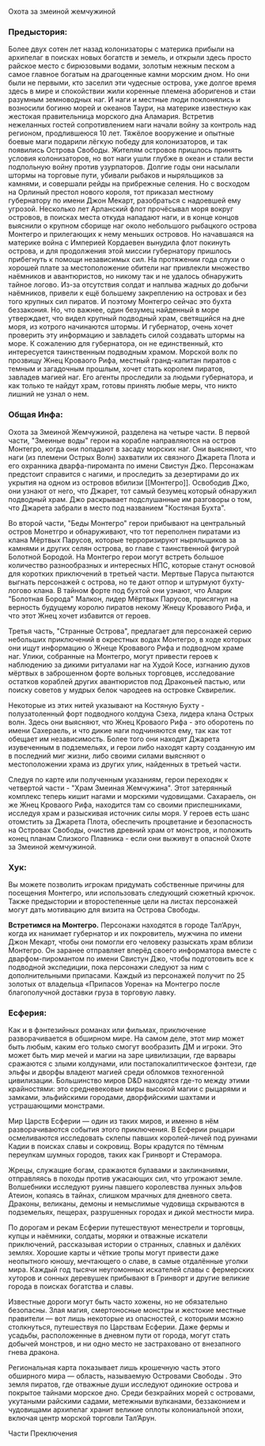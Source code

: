 


Охота за змеиной жемчужиной

### Предыстория:
Более двух сотен лет назад колонизаторы с материка прибыли на архипелаг в поисках новых богатств и земель, и открыли здесь просто райское место с бирюзовыми водами, золотым нежным песком а самое главное богатым на драгоценные камни морским дном. Но они были не первыми, кто заселил эти чудесные острова, уже долгое время здесь в мире и спокойствии жили коренные племена аборигенов и стаи разумным земноводных наг. И наги и местные люди поклонялись и возносили богиню морей и океанов Таури, на материке известную как жестокая правительница морского дна Аламария. Встретив нежеланных гостей сопротивлением наги начали войну за контроль над регионом, продлившеюся 10 лет. Тяжёлое вооружение и опытные боевые маги подарили лёгкую победу для колонизаторов, и так появились Острова Свободы. 
Жителям островов пришлось принять условия колонизаторов, но вот наги ушли глубже в океан и стали вести подпольную войну против узурпаторов. Долгие годы они насылали штормы на торговые пути, убивали рыбаков и ныряльщиков за камнями, и совершали рейды на прибрежные селения. Но с восходом на Орлиный престол нового короля, тот приказал местному губернатору по имени Джон Мекарт, разобраться с надоевшей ему угрозой. Несколько лет Арланский флот прочёсывал моря вокруг островов, в поисках места откуда нападают наги, и в конце концов выяснили о крупном сборище наг около небольшого рыбацкого острова Монтегро и прилегающих к нему меньших островов. Но начавшаяся на материке война с Империей Кордаевен вынудила флот покинуть острова, и для продолжения этой миссии губернатору пришлось прибегнуть к помощи независимых сил. 
На протяжении года слухи о хорошей плате за местоположение обители наг привлекли множество наёмников и авантюристов, но никому так и не удалось обнаружить тайное логово. Из-за отсутствия солдат и наплыва жадных до добычи наёмников, привели к ещё большему закреплению на островах и без того крупных сил пиратов. И поэтому Монтегро сейчас это бухта беззакония. Но, что важнее, один безумец найденный в море утверждает, что видел крупный подводный храм, светящийся на дне моря, из котрого начинаются штормы. И губернатор, очень хочет проверить эту информацию и завладеть силой создавать штормы на море.
К сожалению для губернатора, он не единственный, кто интересуется таинственным подводным храмом. Морской волк по прозвищу Жнец Кроваого Рифа, местный гранд-капитан пиратов с темным и загадочным прошлым, хочет стать королем пиратов, завладев магией наг. Его агенты проследили за людьми губернатора, и как только те найдут храм, готовы принять любые меры, что никто лишний не узнал о нем.  


### Общая Инфа:
Охота за Змеиной Жемчужиной, разделена на четыре части. В первой части, "Змеиные воды" герои на корабле направляются на остров Монтегро, когда они попадают в засаду морских наг. Они выясняют, что наги (из племени Острых Волн) захватили их связного Джарета Плота и его охранника дварфа-пироманта по имени Свистун Джо. Персонажам предстоит справится с нагими, и проследить за дезертирами до их укрытия на одном из островов вбилизи [[Монтегро]]. Освободив Джо, они узнают от него, что Джарет, тот самый безумец который обнаружил подводный храм. Джо раскрывает подслушанные им разговоры о том, что Джарета забрали в место под названием "Костяная Бухта".

Во второй части, "Беды Монтегро" герои прибывают на центральный остров Монетгро и обнаруживают, что тот переполнен пиратами из клана Мёртвых Парусов, которые терроризируют ныряльщиков за камнями и других селян острова, во главе с таинственной фигурой Болотной Бородой. На Монтегро герои могут встреть большое количество разнообразных и интересных НПС, которые станут основой для коротких приключений в третьей части. Мертвые Паруса пытаются выгнать персонажей с острова, но те дают отпор и штурмуют бухту-логово клана. В тайном форте под бухтой они узнают, что Аларик "Болотная Борода" Малкон, лидер Мёртвых Парусов, присягнул на верность будущему королю пиратов некому Жнецу Кровавого Рифа, и что этот Жнец хочет избавится от героев. 

Третья часть, "Странные Острова", предлагает для персонажей серию небольших приключений в окрестных водах Монтегро, в ходе которых они ищут информацию о Жнеце Кровавого Рифа и подводном храме наг. Улики, собранные на Монтегро, могут привести героев к наблюдению за дикими ритуалами наг на Худой Косе, изгнанию духов мёртвых в заброшенном форте вольных торговцев, исследование остатков кораблей других авантюристов под Драконьей пастью, или поиску советов у мудрых белок чародеев на островке Сквирелик.

Некоторые из этих нитей указывают на Костяную Бухту - полузатоленный форт подводного колдуна Сзеха, лидера клана Острых волн. Здесь они выясняют, что Жнец Кроваого Рифа - это оборотень по имени Сахераель, и что дикие наги подчиняются ему, так как тот обещает им независимость. Более того они находят Джарета изувеченным в подземельях, и герои либо находят карту созданную им в последний миг жизни, либо своими силами выясняют о местоположении храма из других улик, найденных в третьей части.  

Следуя по карте или полученным указаниям, герои переходяк к четвертой части - "Храм Змеиная Жемчужина". Этот затерянный комплекс теперь кишит нагами и морскими чудовищами. Сахараель, он же Жнец Кроваого Рифа, находится там со своими приспешниками, исследуя храм и разыскивая источник силы моря. У героев есть шанс отомстить за Джарета Плота, обеспечить процветание и безопасность на Островах Свободы, очистив древний храм от монстров, и положить конец планам Слизкого Плавника - если они выживут в опасной Охоте за Змеиной жемчужиной.

### Хук: 
Вы можете позволить игрокам придумать собственные причины для посещения Монтегро, или использовать следующий сюжетный крючок. Также предыстории и второстепенные цели на листах персонажей могут дать мотивацию для визита на Острова Свободы.
 
**Встретимся на Монтегро.** Персонажи находятся в городе Тал’Арун, когда их нанимает губернатор и их покровитель, мужчина по имени Джон Мекарт, чтобы они помогли его человеку разыскать храм вблизи Монтегро. Он заранее отправляет вперёд своего информатора вместе с дварфом-пиромантом по имени Свистун Джо, чтобы подготовить все к подводной экспедиции, пока персонажи следуют за ним с дополнительными припасами. Каждый из персонажей получит по 25 золотых от владельца «Припасов Уорена» на Монтегро после благополучной доставки груза в торговую лавку.

### Есферия: 
Как и в фэнтезийных романах или фильмах, приключение разворачивается в обширном мире. На самом деле, этот мир может быть любым, каким его только смогут вообразить ДМ и игроки. Это может быть мир мечей и магии на заре цивилизации, где варвары сражаются с злыми колдунами, или постапокалиптическое фэнтези, где эльфы и дворфы владеют магией среди обломков техногенной цивилизации. Большинство миров D&D находятся где-то между этими крайностями: это средневековые миры высокой магии с рыцарями и замками, эльфийскими городами, дворфийскими шахтами и устрашающими монстрами.

Мир Царств Есферии — один из таких миров, и именно в нём разворачиваются события этого приключения. В Есферии рыцари осмеливаются исследовать склепы павших королей-личей под руинами Кадии в поисках славы и сокровищ. Воры крадутся по тёмным переулкам шумных городов, таких как Гринворт и Стерамора.

Жрецы, служащие богам, сражаются булавами и заклинаниями, отправляясь в походы против ужасающих сил, что угрожают земле. Волшебники исследуют руины павшего королевства лунных эльфов Атеион, копаясь в тайнах, слишком мрачных для дневного света. Драконы, великаны, демоны и немыслимые чудовища скрываются в подземельях, пещерах, разрушенных городах и дикой местности мира.

По дорогам и рекам Есферии путешествуют менестрели и торговцы, купцы и наёмники, солдаты, моряки и отважные искатели приключений, рассказывая истории о странных, славных и далёких землях. Хорошие карты и чёткие тропы могут привести даже неопытного юношу, мечтающего о славе, в самые отдалённые уголки мира. Каждый год тысячи неугомонных искателей славы с фермерских хуторов и сонных деревушек прибывают в Гринворт и другие великие города в поисках богатства и славы.

Известные дороги могут быть часто хожены, но не обязательно безопасны. Злая магия, смертоносные монстры и жестокие местные правители — вот лишь некоторые из опасностей, с которыми можно столкнуться, путешествуя по Царствам Есферии. Даже фермы и усадьбы, расположенные в дневном пути от города, могут стать добычей монстров, и ни одно место не застраховано от внезапного гнева дракона.

Региональная карта показывает лишь крошечную часть этого обширного мира — область, называемую Островами Свободы . Это земля пиратов, где отважные души исследуют одинокие острова и покрытое тайнами морское дно. Среди безкрайних морей с островами, укутаными райскими садами, метежными вулканами, беззаконием и чудовищами архипелаг хранит великие оплоты колониальной эпохи, включая центр морской торговли Тал’Арун.

Части Преключения


